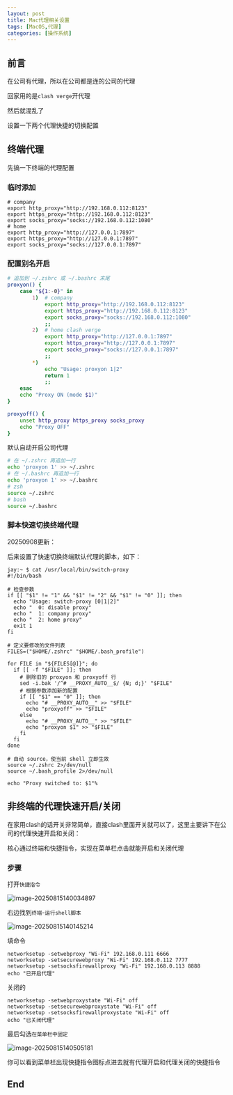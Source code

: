 ```yaml
---
layout: post
title: Mac代理相关设置
tags: [MacOS,代理]
categories: [操作系统]
---
```


## 前言

在公司有代理，所以在公司都是连的公司的代理

回家用的是`clash verge`开代理

然后就混乱了

设置一下两个代理快捷的切换配置

## 终端代理

先搞一下终端的代理配置

### 临时添加

```shell
# company
export http_proxy="http://192.168.0.112:8123"
export https_proxy="http://192.168.0.112:8123"
export socks_proxy="socks://192.168.0.112:1080"
# home
export http_proxy="http://127.0.0.1:7897"
export https_proxy="http://127.0.0.1:7897"
export socks_proxy="socks://127.0.0.1:7897"
```

### 配置别名开启

```bash
# 追加到 ~/.zshrc 或 ~/.bashrc 末尾
proxyon() {
    case "${1:-0}" in
        1)  # company
            export http_proxy="http://192.168.0.112:8123"
            export https_proxy="http://192.168.0.112:8123"
            export socks_proxy="socks://192.168.0.112:1080"
            ;;
        2)  # home clash verge
            export http_proxy="http://127.0.0.1:7897"
            export https_proxy="http://127.0.0.1:7897"
            export socks_proxy="socks://127.0.0.1:7897"
            ;;
        *)
            echo "Usage: proxyon 1|2"
            return 1
            ;;
    esac
    echo "Proxy ON (mode $1)"
}

proxyoff() {
    unset http_proxy https_proxy socks_proxy
    echo "Proxy OFF"
}
```

默认自动开启公司代理

```bash
# 在 ~/.zshrc 再追加一行
echo 'proxyon 1' >> ~/.zshrc
# 在 ~/.bashrc 再追加一行
echo 'proxyon 1' >> ~/.bashrc
# zsh
source ~/.zshrc
# bash
source ~/.bashrc
```

### 脚本快速切换终端代理

20250908更新：

后来设置了快速切换终端默认代理的脚本，如下：

```shell
jay:~ $ cat /usr/local/bin/switch-proxy 
#!/bin/bash

# 检查参数
if [[ "$1" != "1" && "$1" != "2" && "$1" != "0" ]]; then
  echo "Usage: switch-proxy [0|1|2]"
  echo "  0: disable proxy"
  echo "  1: company proxy"
  echo "  2: home proxy"
  exit 1
fi

# 定义要修改的文件列表
FILES=("$HOME/.zshrc" "$HOME/.bash_profile")

for FILE in "${FILES[@]}"; do
  if [[ -f "$FILE" ]]; then
    # 删除旧的 proxyon 和 proxyoff 行
    sed -i.bak '/^# __PROXY_AUTO__$/ {N; d;}' "$FILE"
    # 根据参数添加新的配置
    if [[ "$1" == "0" ]]; then
      echo "# __PROXY_AUTO__" >> "$FILE"
      echo "proxyoff" >> "$FILE"
    else
      echo "# __PROXY_AUTO__" >> "$FILE"
      echo "proxyon $1" >> "$FILE"
    fi
  fi
done

# 自动 source，使当前 shell 立即生效
source ~/.zshrc 2>/dev/null
source ~/.bash_profile 2>/dev/null

echo "Proxy switched to: $1"%   
```

## 非终端的代理快速开启/关闭

在家用clash的话开关非常简单，直接clash里面开关就可以了，这里主要讲下在公司的代理快速开启和关闭：

核心通过终端和快捷指令，实现在菜单栏点击就能开启和关闭代理

### 步骤

打开`快捷指令`

![image-20250815140034897](/assets/images/post/image-20250815140034897.png)

右边找到`终端`-`运行shell脚本`

![image-20250815140145214](/assets/images/post/image-20250815140145214.png)

填命令

```shell
networksetup -setwebproxy "Wi-Fi" 192.168.0.111 6666
networksetup -setsecurewebproxy "Wi-Fi" 192.168.0.112 7777
networksetup -setsocksfirewallproxy "Wi-Fi" 192.168.0.113 8888
echo "已开启代理"
```

关闭的

```shell
networksetup -setwebproxystate "Wi-Fi" off
networksetup -setsecurewebproxystate "Wi-Fi" off
networksetup -setsocksfirewallproxystate "Wi-Fi" off
echo "已关闭代理"
```

最后勾选`在菜单栏中固定`

![image-20250815140505181](/assets/images/post/image-20250815140505181.png)

你可以看到菜单栏出现快捷指令图标点进去就有代理开启和代理关闭的快捷指令

## End
